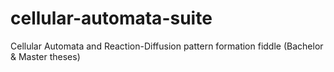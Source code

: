 # cellular-automata-suite
Cellular Automata and Reaction-Diffusion pattern formation fiddle (Bachelor &amp; Master theses)
